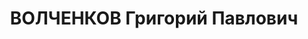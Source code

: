 ---
title: ВОЛЧЕНКОВ Григорий Павлович
description: 'род. 1898,, русский,, образование: высшее военное,, член ВКП(б). Место
  работы: командир дивизиона, майор. Приговор: ВК ВС СССР, 14.11.1937 - ИТЛ. Умер
  в ссылке в Красноярском крае, с. Маклаково в 1951 г. Реабилитация: Военная Коллегия
  ВС СССР, 03.03.1957 - за отсутствием состава преступления.'
---